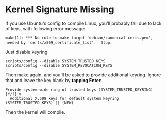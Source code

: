
# Kernel Signature Missing

If you use Ubuntu's config to compile Linux, you'll probably fail due to lack of
keys, with following error message:

```
make[1]: *** No rule to make target 'debian/canonical-certs.pem', needed by 'certs/x509_certificate_list'.  Stop.
```

Just disable keyring.

```
scripts/config --disable SYSTEM_TRUSTED_KEYS
scripts/config --disable SYSTEM_REVOCATION_KEYS
```

Then make again, and you'll be asked to provide additional keyring.  Ignore that
and leave the key blank by **tapping Enter**.

```
Provide system-wide ring of trusted keys (SYSTEM_TRUSTED_KEYRING) [Y/?] y
  Additional X.509 keys for default system keyring (SYSTEM_TRUSTED_KEYS) [] (NEW)
```

Then the kernel will compile.
